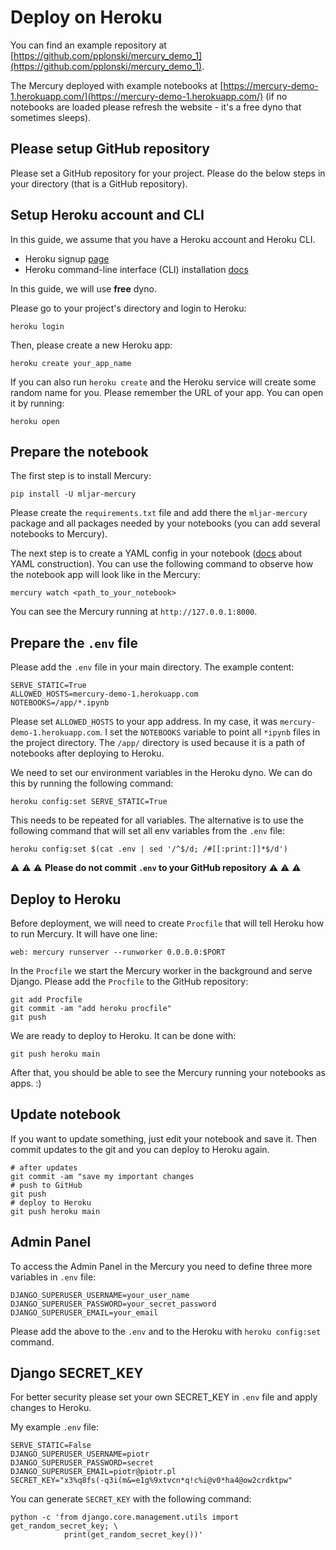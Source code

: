 # Deploy on Heroku

You can find an example repository at [https://github.com/pplonski/mercury_demo_1](https://github.com/pplonski/mercury_demo_1).

The Mercury deployed with example notebooks at [https://mercury-demo-1.herokuapp.com/](https://mercury-demo-1.herokuapp.com/) (if no notebooks are loaded please refresh the website - it's a free dyno that sometimes sleeps).

## Please setup GitHub repository 

Please set a GitHub repository for your project. Please do the below steps in your directory (that is a GitHub repository).

## Setup Heroku account and CLI 

In this guide, we assume that you have a Heroku account and Heroku CLI. 

- Heroku signup [page](https://signup.heroku.com/)
- Heroku command-line interface (CLI) installation [docs](https://devcenter.heroku.com/articles/heroku-cli)

In this guide, we will use **free** dyno. 

Please go to your project's directory and login to Heroku:

```
heroku login
```

Then, please create a new Heroku app:

```
heroku create your_app_name
```

If you can also run `heroku create` and the Heroku service will create some random name for you. Please remember the URL of your app. You can open it by running:

```
heroku open
```

## Prepare the notebook

The first step is to install Mercury:

```
pip install -U mljar-mercury
``` 

Please create the `requirements.txt` file and add there the `mljar-mercury` package and all packages needed by your notebooks (you can add several notebooks to Mercury).

The next step is to create a YAML config in your notebook ([docs](https://github.com/mljar/mercury#convert-notebook-to-web-app-with-yaml) about YAML construction). You can use the following command to observe how the notebook app will look like in the Mercury:

```
mercury watch <path_to_your_notebook>
```

You can see the Mercury running at `http://127.0.0.1:8000`.

## Prepare the `.env` file

Please add the `.env` file in your main directory. The example content:

```
SERVE_STATIC=True
ALLOWED_HOSTS=mercury-demo-1.herokuapp.com
NOTEBOOKS=/app/*.ipynb
```

Please set `ALLOWED_HOSTS` to your app address. In my case, it was `mercury-demo-1.herokuapp.com`. I set the `NOTEBOOKS` variable to point all `*ipynb` files in the project directory. The `/app/` directory is used because it is a path of notebooks after deploying to Heroku.

We need to set our environment variables in the Heroku dyno. We can do this by running the following command:

```
heroku config:set SERVE_STATIC=True
```

This needs to be repeated for all variables. The alternative is to use the following command that will set all env variables from the `.env` file:

```
heroku config:set $(cat .env | sed '/^$/d; /#[[:print:]]*$/d')
```

:warning: :warning: :warning: **Please do not commit `.env` to your GitHub repository** :warning: :warning: :warning:

## Deploy to Heroku

Before deployment, we will need to create `Procfile` that will tell Heroku how to run Mercury. It will have one line:

```
web: mercury runserver --runworker 0.0.0.0:$PORT
```

In the `Procfile` we start the Mercury worker in the background and serve Django. Please add the `Procfile` to the GitHub repository:

```
git add Procfile
git commit -am "add heroku procfile"
git push
```

We are ready to deploy to Heroku. It can be done with:

```
git push heroku main
```

After that, you should be able to see the Mercury running your notebooks as apps. :)

## Update notebook 

If you want to update something, just edit your notebook and save it. Then commit updates to the git and you can deploy to Heroku again.

```
# after updates
git commit -am "save my important changes
# push to GitHub
git push
# deploy to Heroku
git push heroku main
```

## Admin Panel

To access the Admin Panel in the Mercury you need to define three more variables in `.env` file:

```
DJANGO_SUPERUSER_USERNAME=your_user_name
DJANGO_SUPERUSER_PASSWORD=your_secret_password
DJANGO_SUPERUSER_EMAIL=your_email
```

Please add the above to the `.env` and to the Heroku with `heroku config:set` command.

## Django SECRET_KEY

For better security please set your own SECRET_KEY in `.env` file and apply changes to Heroku.

My example `.env` file:
```
SERVE_STATIC=False
DJANGO_SUPERUSER_USERNAME=piotr
DJANGO_SUPERUSER_PASSWORD=secret
DJANGO_SUPERUSER_EMAIL=piotr@piotr.pl
SECRET_KEY="x3%q8fs(-q3i(m&=e1g%9xtvcn*q!c%i@v0*ha4@ow2crdktpw"
```

You can generate `SECRET_KEY` with the following command:

```
python -c 'from django.core.management.utils import get_random_secret_key; \
            print(get_random_secret_key())'
```
